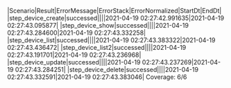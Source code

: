 |Scenario|Result|ErrorMessage|ErrorStack|ErrorNormalized|StartDt|EndDt|
|step_device_create|successed||||2021-04-19 02:27:42.991635|2021-04-19 02:27:43.095877|
|step_device_show|successed||||2021-04-19 02:27:43.284600|2021-04-19 02:27:43.332258|
|step_device_list|successed||||2021-04-19 02:27:43.383322|2021-04-19 02:27:43.436472|
|step_device_list2|successed||||2021-04-19 02:27:43.191701|2021-04-19 02:27:43.236968|
|step_device_update|successed||||2021-04-19 02:27:43.237269|2021-04-19 02:27:43.284251|
|step_device_delete|successed||||2021-04-19 02:27:43.332591|2021-04-19 02:27:43.383046|
Coverage: 6/6
